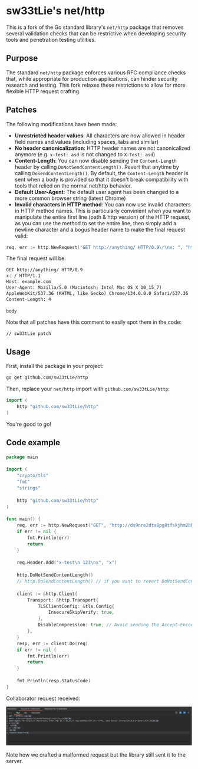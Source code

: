 # sw33tLie's net/http

This is a fork of the Go standard library's `net/http` package that removes several validation checks that can be restrictive when developing security tools and penetration testing utilities.

## Purpose

The standard `net/http` package enforces various RFC compliance checks that, while appropriate for production applications, can hinder security research and testing. This fork relaxes these restrictions to allow for more flexible HTTP request crafting.

## Patches

The following modifications have been made:

- **Unrestricted header values**: All characters are now allowed in header field names and values (including spaces, tabs and similar)
- **No header canonicalization**: HTTP header names are not canonicalized anymore (e.g. `x-test: asd` is not changed to `X-Test: asd`)
- **Content-Length**: You can now disable sending the `Content-Length` header by calling `DoNotSendContentLength()`. Revert that anytime by calling `DoSendContentLength()`. By default, the `Content-Length` header is sent when a body is provided so that it doesn't break compatibility with tools that relied on the normal net/http behavior.
- **Default User-Agent**: The default user agent has been changed to a more common browser string (latest Chrome)
- **Invalid characters in HTTP method**: You can now use invalid characters in HTTP method names. This is particularly convinient when you want to manipulate the entire first line (path & http version) of the HTTP request, as you can use the method to set the entire line, then simply add a newline character and a bogus header name to make the final request valid:

```go
req, err := http.NewRequest("GET http://anything/ HTTP/0.9\r\nx: ", "http://example.com/", strings.NewReader("body"))
```

The final request will be:

```http
GET http://anything/ HTTP/0.9
x: / HTTP/1.1
Host: example.com
User-Agent: Mozilla/5.0 (Macintosh; Intel Mac OS X 10_15_7) AppleWebKit/537.36 (KHTML, like Gecko) Chrome/134.0.0.0 Safari/537.36
Content-Length: 4

body
```
Note that all patches have this comment to easily spot them in the code:

```
// sw33tLie patch
```

## Usage

First, install the package in your project:

```bash
go get github.com/sw33tLie/http
```

Then, replace your `net/http` import with `github.com/sw33tLie/http`:

```go
import (
	http "github.com/sw33tLie/http"
)
```

You're good to go!

## Code example

```go
package main

import (
	"crypto/tls"
	"fmt"
	"strings"

	http "github.com/sw33tLie/http"
)

func main() {
	req, err := http.NewRequest("GET", "http://ds9nre2dtx8pg8tfskjhm2bk7bd41upj.oastify.com", strings.NewReader("request-body-here"))
	if err != nil {
		fmt.Println(err)
		return
	}

	req.Header.Add("x-test\n 123\nx", "x")

	http.DoNotSendContentLength()
	// http.DoSendContentLength() // if you want to revert DoNotSendContentLength()

	client := &http.Client{
		Transport: &http.Transport{
			TLSClientConfig: &tls.Config{
				InsecureSkipVerify: true,
			},
			DisableCompression: true, // Avoid sending the Accept-Encoding: gzip header
		},
	}
	resp, err := client.Do(req)
	if err != nil {
		fmt.Println(err)
		return
	}

	fmt.Println(resp.StatusCode)
}

```

Collaborator request received:

![Collaborator request received](./resources/collaborator-screenshot.png)

Note how we crafted a malformed request but the library still sent it to the server.